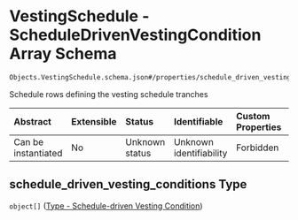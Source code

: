 # VestingSchedule - ScheduleDrivenVestingCondition Array Schema

```txt
Objects.VestingSchedule.schema.json#/properties/schedule_driven_vesting_conditions
```

Schedule rows defining the vesting schedule tranches

| Abstract            | Extensible | Status         | Identifiable            | Custom Properties | Additional Properties | Access Restrictions | Defined In                                                                                              |
| :------------------ | :--------- | :------------- | :---------------------- | :---------------- | :-------------------- | :------------------ | :------------------------------------------------------------------------------------------------------ |
| Can be instantiated | No         | Unknown status | Unknown identifiability | Forbidden         | Allowed               | none                | [VestingSchedule.schema.json*](../../schema/objects/VestingSchedule.schema.json "open original schema") |

## schedule_driven_vesting_conditions Type

`object[]` ([Type - Schedule-driven Vesting Condition](vesting-1-properties-vesting-type---eventdrivenvestingcondition-array-items-anyof-type---schedule-driven-vesting-condition.md))
